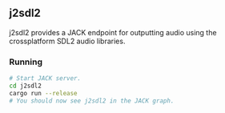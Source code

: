 ## j2sdl2

j2sdl2 provides a JACK endpoint for outputting audio using the crossplatform SDL2
audio libraries.

### Running
``` bash
# Start JACK server.
cd j2sdl2
cargo run --release
# You should now see j2sdl2 in the JACK graph.
```

